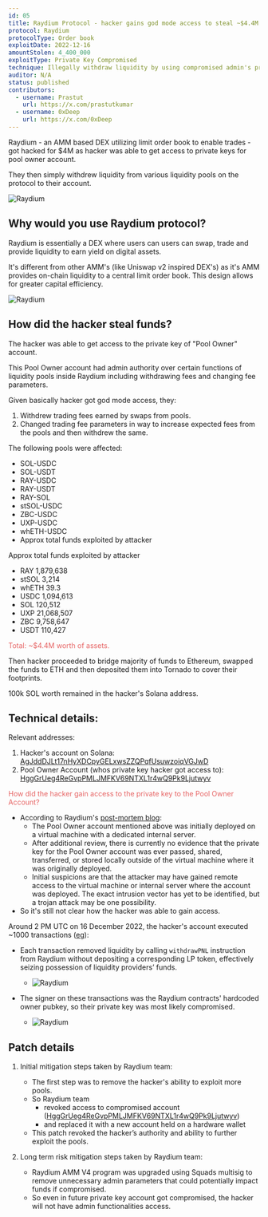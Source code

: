 ```yaml
---
id: 05
title: Raydium Protocol - hacker gains god mode access to steal ~$4.4M
protocol: Raydium
protocolType: Order book
exploitDate: 2022-12-16
amountStolen: 4_400_000
exploitType: Private Key Compromised
technique: Illegally withdraw liquidity by using compromised admin's private key.
auditor: N/A
status: published
contributors:
  - username: Prastut
    url: https://x.com/prastutkumar
  - username: 0xDeep
    url: https://x.com/0xDeep
---
```


Raydium - an AMM based DEX utilizing limit order book to enable trades - got hacked for $4M as hacker was able to get access to private keys for pool owner account.

They then simply withdrew liquidity from various liquidity pools on the protocol to their account.

![Raydium](https://i.imgur.com/QG0UU8O.png "Raydium")

## Why would you use Raydium protocol?

Raydium is essentially a DEX where users can users can swap, trade and provide liquidity to earn yield on digital assets.

It's different from other AMM's (like Uniswap v2 inspired DEX's) as it's AMM provides on-chain liquidity to a central limit order book. This design allows for greater capital efficiency.

![Raydium](https://i.imgur.com/952FVYu.jpg "Raydium")

## How did the hacker steal funds?

The hacker was able to get access to the private key of "Pool Owner" account.

This Pool Owner account had admin authority over certain functions of liquidity pools inside Raydium including withdrawing fees and changing fee parameters.

Given basically hacker got god mode access, they:

1. Withdrew trading fees earned by swaps from pools.
2. Changed trading fee parameters in way to increase expected fees from the pools and then withdrew the same.

The following pools were affected:

- SOL-USDC
- SOL-USDT
- RAY-USDC
- RAY-USDT
- RAY-SOL
- stSOL-USDC
- ZBC-USDC
- UXP-USDC
- whETH-USDC
- Approx total funds exploited by attacker

Approx total funds exploited by attacker

- RAY 1,879,638
- stSOL 3,214
- whETH 39.3
- USDC 1,094,613
- SOL 120,512
- UXP 21,068,507
- ZBC 9,758,647
- USDT 110,427

<span style="color:#e66363">Total: ~$4.4M worth of assets.</span>

Then hacker proceeded to bridge majority of funds to Ethereum, swapped the funds to ETH and then deposited them into Tornado to cover their footprints.

100k SOL worth remained in the hacker's Solana address.

## Technical details:

Relevant addresses:

1. Hacker's account on Solana: [AgJddDJLt17nHyXDCpyGELxwsZZQPqfUsuwzoiqVGJwD](https://solana.fm/address/AgJddDJLt17nHyXDCpyGELxwsZZQPqfUsuwzoiqVGJwD/transfers?cluster=mainnet-qn1)
2. Pool Owner Account (whos private key hacker got access to): [HggGrUeg4ReGvpPMLJMFKV69NTXL1r4wQ9Pk9Ljutwyv](https://solscan.io/account/HggGrUeg4ReGvpPMLJMFKV69NTXL1r4wQ9Pk9Ljutwyv)

<span style="color:#e66363">How did the hacker gain access to the private key to the Pool Owner Account?</span>

- According to Raydium's [post-mortem blog](https://raydium.medium.com/detailed-post-mortem-and-next-steps-d6d6dd461c3e):
  - The Pool Owner account mentioned above was initially deployed on a virtual machine with a dedicated internal server.
  - After additional review, there is currently no evidence that the private key for the Pool Owner account was ever passed, shared, transferred, or stored locally outside of the virtual machine where it was originally deployed.
  - Initial suspicions are that the attacker may have gained remote access to the virtual machine or internal server where the account was deployed. The exact intrusion vector has yet to be identified, but a trojan attack may be one possibility.
- So it's still not clear how the hacker was able to gain access.

Around 2 PM UTC on 16 December 2022, the hacker's account executed ~1000 transactions ([eg](https://solscan.io/tx/3iyVofF2PSaVFMzXaUbAwp3J19s43mRg8MuZHwFJs3bHhMCVciuSx5MWnztoXeJfjdTDu2JqWZa7p55LyEiqd8sw)):

- Each transaction removed liquidity by calling `withdrawPNL` instruction from Raydium without depositing a corresponding LP token, effectively seizing possession of liquidity providers’ funds.
  - ![Raydium](https://i.imgur.com/aPODKrQ.png "Raydium")

- The signer on these transactions was the Raydium contracts' hardcoded owner pubkey, so their private key was most likely compromised.
  - ![Raydium](https://i.imgur.com/L22Kfls.png "Raydium")

## Patch details

1. Initial mitigation steps taken by Raydium team:

   - The first step was to remove the hacker's ability to exploit more pools.
   - So Raydium team
     - revoked access to compromised account ([HggGrUeg4ReGvpPMLJMFKV69NTXL1r4wQ9Pk9Ljutwyv](javascript:void(0)))
     - and replaced it with a new account held on a hardware wallet
   - This patch revoked the hacker’s authority and ability to further exploit the pools.

2. Long term risk mitigation steps taken by Raydium team:

   - Raydium AMM V4 program was upgraded using Squads multisig to remove unnecessary admin parameters that could potentially impact funds if compromised.
   - So even in future private key account got compromised, the hacker will not have admin functionalities access.